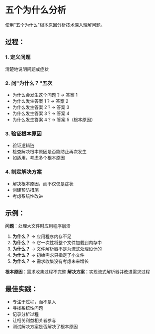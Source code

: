 # 五个为什么分析

使用"五个为什么"根本原因分析技术深入理解问题。

## 过程：

### 1. 定义问题
清楚地说明问题或症状

### 2. 问"为什么？"五次
- 为什么会发生这个问题？→ 答案 1
- 为什么发生答案 1？→ 答案 2  
- 为什么发生答案 2？→ 答案 3
- 为什么发生答案 3？→ 答案 4
- 为什么发生答案 4？→ 答案 5（根本原因）

### 3. 验证根本原因
- 验证逻辑链
- 检查解决根本原因是否能防止再次发生
- 如适用，考虑多个根本原因

### 4. 制定解决方案
- 解决根本原因，而不仅仅是症状
- 创建预防措施
- 考虑系统性改进

## 示例：
**问题**：处理大文件时应用程序崩溃

1. **为什么？** → 应用程序内存不足
2. **为什么？** → 它一次性将整个文件加载到内存中
3. **为什么？** → 文件解析器不是为流式处理设计的
4. **为什么？** → 初始需求只指定了小文件
5. **为什么？** → 需求收集没有考虑未来增长

**根本原因**：需求收集过程不完整
**解决方案**：实现流式解析器并改进需求过程

## 最佳实践：
- 专注于过程，而不是人
- 寻找系统性问题
- 记录分析过程
- 让相关利益相关者参与
- 测试解决方案是否解决了根本原因
